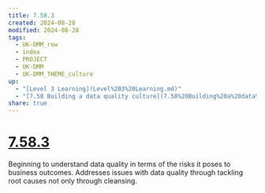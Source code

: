 ```yaml
---
title: 7.58.3
created: 2024-08-28
modified: 2024-08-28
tags:
  - UK-DMM_row
  - index
  - PROJECT
  - UK-DMM
  - UK-DMM_THEME_culture
up:
  - "[Level 3 Learning](Level%203%20Learning.md)"
  - "[7.58 Building a data quality culture](7.58%20Building%20a%20data%20quality%20culture.md)"
share: true
---
```

# [7.58.3](7.58.3.md)

Beginning to understand data quality in terms of the risks it poses to business outcomes. Addresses issues with data quality through tackling root causes not only through cleansing.
